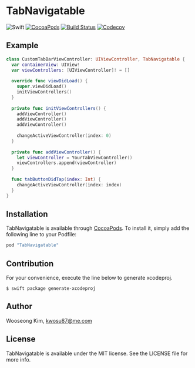 # TabNavigatable

![Swift](https://img.shields.io/badge/Swift-3.1-orange.svg)
[![CocoaPods](http://img.shields.io/cocoapods/v/TabNavigatable.svg)](https://cocoapods.org/pods/TabNavigatable)
[![Build Status](https://travis-ci.org/innocarpe/TabNavigatable.svg?branch=master)](https://travis-ci.org/kwosu87/TabNavigatable)
[![Codecov](https://img.shields.io/codecov/c/github/innocarpe/TabNavigatable.svg)](https://codecov.io/gh/innocarpe/TabNavigatable/)

## Example

```swift
class CustomTabBarViewController: UIViewController, TabNavigatable {
  var containerView: UIView!
  var viewControllers: [UIViewController]! = []
  
  override func viewDidLoad() {
    super.viewDidLoad()
    initViewControllers()
  }
  
  private func initViewControllers() {
    addViewController()
    addViewController()
    addViewController()
    
    changeActiveViewController(index: 0)
  }
  
  private func addViewController() {
    let viewController = YourTabViewController()
    viewControllers.append(viewController)
  }
  
  func tabButtonDidTap(index: Int) {
    changeActiveViewController(index: index)
  }
}
```

## Installation

TabNavigatable is available through [CocoaPods](http://cocoapods.org). To install
it, simply add the following line to your Podfile:

```ruby
pod "TabNavigatable"
```

## Contribution

For your convenience, execute the line below to generate xcodeproj.

```console
$ swift package generate-xcodeproj
```
    
## Author

Wooseong Kim, kwosu87@me.com

## License

TabNavigatable is available under the MIT license. See the LICENSE file for more info.
